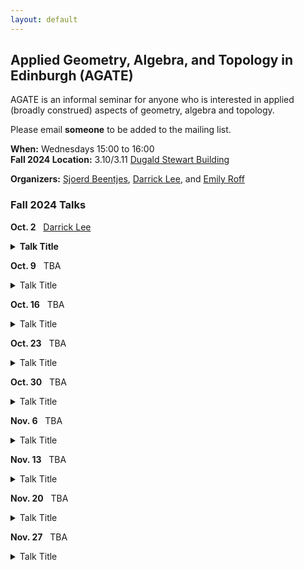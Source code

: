 ```yaml
---
layout: default
---
```


## Applied Geometry, Algebra, and Topology in Edinburgh (AGATE)

AGATE is an informal seminar for anyone who is interested in applied (broadly construed) aspects of geometry, algebra and topology. 

Please email **someone** to be added to the mailing list.  

**When:** Wednesdays 15:00 to 16:00  
**Fall 2024 Location:** 3.10/3.11 [Dugald Stewart Building](https://maps.app.goo.gl/op8Ue9vbxhYPsty36)  

**Organizers:** [Sjoerd Beentjes](https://sjoerdvbeentjes.github.io/), [Darrick Lee](https://darricklee.com/), and [Emily Roff](https://www.maths.ed.ac.uk/~emilyroff/)  



### Fall 2024 Talks

<nobr><b>Oct. 2</b>  &nbsp; <a href="https://darricklee.com/">Darrick Lee</a></nobr>
<details style="margin-bottom:10px">
<summary><b>Talk Title</b></summary>
<p style="margin-left:30px;"> Some math</p>
</details>


<nobr><b>Oct. 9</b>  &nbsp; TBA
<details style="margin-bottom:10px">
<summary>Talk Title</summary>
<p style="margin-left:30px;"> TBA</p>
</details>


<nobr><b>Oct. 16</b>  &nbsp; TBA
<details style="margin-bottom:10px">
<summary>Talk Title</summary>
<p style="margin-left:30px;"> TBA</p>
</details>


<nobr><b>Oct. 23</b>  &nbsp; TBA
<details style="margin-bottom:10px">
<summary>Talk Title</summary>
<p style="margin-left:30px;"> TBA</p>
</details>

<nobr><b>Oct. 30</b>  &nbsp; TBA
<details style="margin-bottom:10px">
<summary>Talk Title</summary>
<p style="margin-left:30px;"> TBA</p>
</details>

<nobr><b>Nov. 6</b>  &nbsp; TBA
<details style="margin-bottom:10px">
<summary>Talk Title</summary>
<p style="margin-left:30px;"> TBA</p>
</details>

<nobr><b>Nov. 13</b>  &nbsp; TBA
<details style="margin-bottom:10px">
<summary>Talk Title</summary>
<p style="margin-left:30px;"> TBA</p>
</details>

<nobr><b>Nov. 20</b>  &nbsp; TBA
<details style="margin-bottom:10px">
<summary>Talk Title</summary>
<p style="margin-left:30px;"> TBA</p>
</details>

<nobr><b>Nov. 27</b>  &nbsp; TBA
<details style="margin-bottom:10px">
<summary>Talk Title</summary>
<p style="margin-left:30px;"> TBA</p>
</details>

<!---
TEMPLATE FOR TALKS
<details>
<summary><b>DATE</b> <a href="URL">NAME</a> - <i>TALK TITLE</i></summary>
<p style="margin-left:30px;"> ABSTRACT</p>
</details>
-->